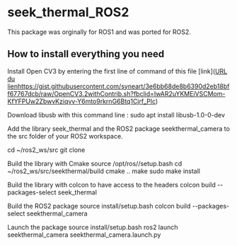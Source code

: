 # seek_thermal_ROS2

This package was orginally for ROS1 and was ported for ROS2.

## How to install everything you need

Install Open CV3 by entering the first line of command of this file [link]([URL du lien](https://gist.githubusercontent.com/syneart/3e6bb68de8b6390d2eb18bff67767dcb/raw/OpenCV3.2withContrib.sh?fbclid=IwAR2uYKMEiVSCMom-KfYFPUw2ZbwvKziqvv-Y6mto9rkrnG6Btq1Cjrf_Plc)https://gist.githubusercontent.com/syneart/3e6bb68de8b6390d2eb18bff67767dcb/raw/OpenCV3.2withContrib.sh?fbclid=IwAR2uYKMEiVSCMom-KfYFPUw2ZbwvKziqvv-Y6mto9rkrnG6Btq1Cjrf_Plc)

Download libusb with this command line : sudo apt install libusb-1.0-0-dev

Add the library seek_thermal and the ROS2 package seekthermal_camera to the src folder of your ROS2 workspace.

cd ~/ros2_ws/src
git clone 



Build the library with Cmake
source /opt/ros/<distro>/setup.bash
cd ~/ros2_ws/src/seekthermal/build
cmake ..
make
sudo make install


Build the library with colcon to have access to the headers
colcon build --packages-select seek_thermal

Build the ROS2 package
source install/setup.bash
colcon build --packages-select seekthermal_camera

Launch the package
source install/setup.bash
ros2 launch seekthermal_camera seekthermal_camera.launch.py




